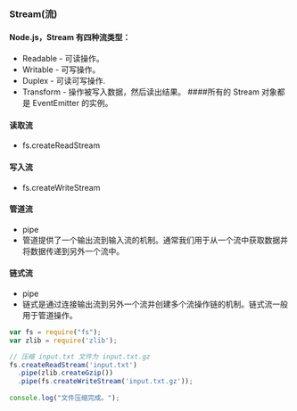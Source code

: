 ### Stream(流)

#### Node.js，Stream 有四种流类型：
- Readable - 可读操作。
- Writable - 可写操作。
- Duplex - 可读可写操作.
- Transform - 操作被写入数据，然后读出结果。
####所有的 Stream 对象都是 EventEmitter 的实例。

#### 读取流
- fs.createReadStream
#### 写入流
- fs.createWriteStream
#### 管道流
- pipe
- 管道提供了一个输出流到输入流的机制。通常我们用于从一个流中获取数据并将数据传递到另外一个流中。
#### 链式流
- pipe
- 链式是通过连接输出流到另外一个流并创建多个流操作链的机制。链式流一般用于管道操作。
```javascript
var fs = require("fs");
var zlib = require('zlib');

// 压缩 input.txt 文件为 input.txt.gz
fs.createReadStream('input.txt')
  .pipe(zlib.createGzip())
  .pipe(fs.createWriteStream('input.txt.gz'));
  
console.log("文件压缩完成。");
```